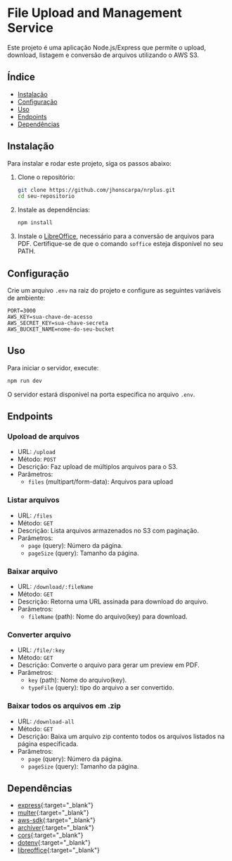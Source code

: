 # File Upload and Management Service

Este projeto é uma aplicação Node.js/Express que permite o upload, download, listagem e conversão de arquivos utilizando o AWS S3.

## Índice

- [Instalação](#instalação)
- [Configuração](#configuração)
- [Uso](#uso)
- [Endpoints](#endpoints)
- [Dependências](#dependências)

## Instalação

Para instalar e rodar este projeto, siga os passos abaixo:

1. Clone o repositório:
    ```sh
    git clone https://github.com/jhonscarpa/nrplus.git
    cd seu-repositorio
    ```

2. Instale as dependências:
    ```sh
    npm install
    ```

3. Instale o [LibreOffice](https://www.libreoffice.org/download/download/), necessário para a conversão de arquivos para PDF. Certifique-se de que o comando `soffice` esteja disponível no seu PATH.

## Configuração

Crie um arquivo `.env` na raiz do projeto e configure as seguintes variáveis de ambiente:

```env
PORT=3000
AWS_KEY=sua-chave-de-acesso
AWS_SECRET_KEY=sua-chave-secreta
AWS_BUCKET_NAME=nome-do-seu-bucket
```

## Uso
Para iniciar o servidor, execute:
```sh
npm run dev
```
O servidor estará disponivel na porta especifica no arquivo `.env`.

## Endpoints

### Upoload de arquivos
  - URL: `/upload`
  - Método: `POST`
  - Descrição: Faz upload de múltiplos arquivos para o S3.
  - Parâmetros:
    - `files` (multipart/form-data): Arquivos para upload

### Listar arquivos
  - URL: `/files`
  - Método: `GET`
  - Descrição: Lista arquivos armazenados no S3 com paginação.
  - Parâmetros:
    - `page` (query): Número da página.
    - `pageSize` (query): Tamanho da página.

### Baixar arquivo
  - URL: `/download/:fileName`
  - Método: `GET`
  - Descrição: Retorna uma URL assinada para download do arquivo.
  - Parâmetros:
    - `fileName` (path): Nome do arquivo(key) para download.

### Converter arquivo
  - URL: `/file/:key`
  - Método: `GET`
  - Descrição: Converte o arquivo para gerar um preview em PDF.
  - Parâmetros:
    - `key` (path): Nome do arquivo(key).
    - `typeFile` (query): tipo do arquivo a ser convertido.

### Baixar todos os arquivos em .zip
  - URL: `/download-all`
  - Método: `GET`
  - Descrição: Baixa um arquivo zip contento todos os arquivos listados na página especificada.
  - Parâmetros:
    - `page` (query): Número da página.
    - `pageSize` (query): Tamanho da página.

## Dependências

- [express](https://www.npmjs.com/package/express){:target="_blank"}
- [multer](https://www.npmjs.com/package/multer){:target="_blank"}
- [aws-sdk](https://www.npmjs.com/package/aws-sdk){:target="_blank"}
- [archiver](https://www.npmjs.com/package/archiver){:target="_blank"}
- [cors](https://www.npmjs.com/package/cors){:target="_blank"}
- [dotenv](https://www.npmjs.com/package/dotenv){:target="_blank"}
- [libreoffice](https://www.libreoffice.org/download/download/){:target="_blank"}







